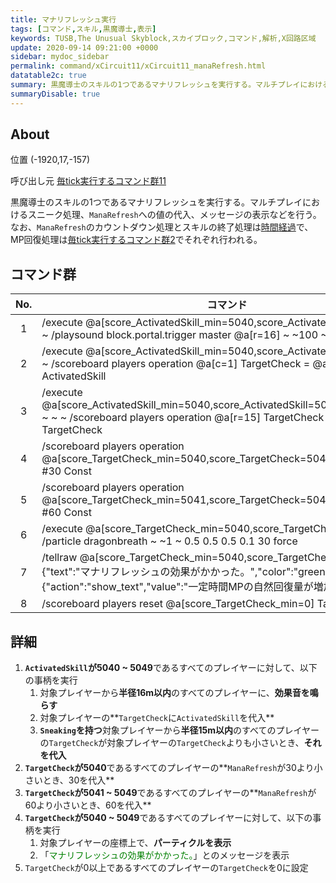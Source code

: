 ```yaml
---
title: マナリフレッシュ実行
tags: [コマンド,スキル,黒魔導士,表示]
keywords: TUSB,The Unusual Skyblock,スカイブロック,コマンド,解析,X回路区域
update: 2020-09-14 09:21:00 +0000
sidebar: mydoc_sidebar
permalink: command/xCircuit11/xCircuit11_manaRefresh.html
datatable2c: true
summary: 黒魔導士のスキルの1つであるマナリフレッシュを実行する。マルチプレイにおけるスニーク処理、ManaRefreshへの値の代入、メッセージの表示などを行う。なお、ManaRefreshのカウントダウン処理とスキルの終了処理は時間経過で、MP回復処理は毎tick実行するコマンド群2でそれぞれ行われる。
summaryDisable: true
---
```


## About

<span class="tagYellow">位置</span> (-1920,17,-157)

<span class="tagBlack">呼び出し元</span> [毎tick実行するコマンド群11]({{site.baseurl}}/command/xCircuit11/xCircuit11_command.html)

黒魔導士のスキルの1つであるマナリフレッシュを実行する。マルチプレイにおけるスニーク処理、`ManaRefresh`への値の代入、メッセージの表示などを行う。
なお、`ManaRefresh`のカウントダウン処理とスキルの終了処理は[時間経過]({{site.baseurl}}/command/xCircuit1/xCircuit1_timeElapsed.html)で、MP回復処理は[毎tick実行するコマンド群2]({{site.baseurl}}/command/xCircuit2/xCircuit2_reset.html)でそれぞれ行われる。

## コマンド群

<div class="datatable2c-begin"></div>

|No.|コマンド|
|:-:|-|
|1|/execute @a[score_ActivatedSkill_min=5040,score_ActivatedSkill=5049] ~ ~ ~ /playsound block.portal.trigger master @a[r=16] ~ ~100 ~ 0.1 2 0.4|
|2|/execute @a[score_ActivatedSkill_min=5040,score_ActivatedSkill=5049] ~ ~ ~ /scoreboard players operation @a[c=1] TargetCheck = @a[c=1] ActivatedSkill|
|3|/execute @a[score_ActivatedSkill_min=5040,score_ActivatedSkill=5049,tag=Sneaking] ~ ~ ~ /scoreboard players operation @a[r=15] TargetCheck > @a[c=1] TargetCheck|
|4|/scoreboard players operation @a[score_TargetCheck_min=5040,score_TargetCheck=5040] ManaRefresh > #30 Const|
|5|/scoreboard players operation @a[score_TargetCheck_min=5041,score_TargetCheck=5049] ManaRefresh > #60 Const|
|6|/execute @a[score_TargetCheck_min=5040,score_TargetCheck=5049] ~ ~ ~ /particle dragonbreath ~ ~1 ~ 0.5 0.5 0.5 0.1 30 force|
|7|/tellraw @a[score_TargetCheck_min=5040,score_TargetCheck=5049] {"text":"マナリフレッシュの効果がかかった。","color":"green","hoverEvent":{"action":"show_text","value":"一定時間MPの自然回復量が増加する。"}}|
|8|/scoreboard players reset @a[score_TargetCheck_min=0] TargetCheck|

<div class="datatable2c-end"></div>

## 詳細

1. **`ActivatedSkill`が5040 ~ 5049**であるすべてのプレイヤーに対して、以下の事柄を実行
   1. 対象プレイヤーから**半径16m以内**のすべてのプレイヤーに、**効果音を鳴らす**
   2. 対象プレイヤーの**`TargetCheck`に`ActivatedSkill`を代入**
   3. **`Sneaking`を持つ**対象プレイヤーから**半径15m以内**のすべてのプレイヤーの`TargetCheck`が対象プレイヤーの`TargetCheck`よりも小さいとき、**それを代入**
2. **`TargetCheck`が5040**であるすべてのプレイヤーの**`ManaRefresh`が30より小さいとき、30を代入**
3. **`TargetCheck`が5041 ~ 5049**であるすべてのプレイヤーの**`ManaRefresh`が60より小さいとき、60を代入**
4. **`TargetCheck`が5040 ~ 5049**であるすべてのプレイヤーに対して、以下の事柄を実行
   1. 対象プレイヤーの座標上で、**パーティクルを表示**
   2. 「<span style="color:green;" data-toggle="tooltip" data-original-title="{{site.data.glossary.manaRefreshMesage}}">マナリフレッシュの効果がかかった。</span>」とのメッセージを表示
5. `TargetCheck`が0以上であるすべてのプレイヤーの`TargetCheck`を0に設定
